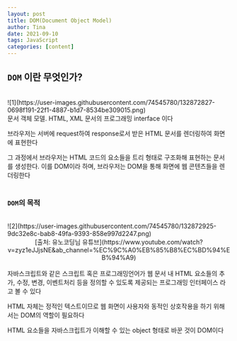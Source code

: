 ```yaml
---
layout: post
title: DOM(Document Object Model)
author: Tina
date: 2021-09-10
tags: JavaScript
categories: [content]
---
```


## `DOM` 이란 무엇인가?
<br>
![1](https://user-images.githubusercontent.com/74545780/132872827-0698f191-22f1-4887-b1d7-8534be309015.png)
<br>
문서 객체 모델. HTML, XML 문서의 프로그래밍 interface 이다

브라우저는 서버에 request하여 response로서 받은 HTML 문서를 렌더링하여 화면에 표현한다

그 과정에서 브라우저는 HTML 코드의 요소들을 트리 형태로 구조화해 표현하는 문서를 생성한다. 이를 DOM이라 하며, 브라우저는 DOM을 통해 화면에 웹 콘텐츠들을 렌더링한다
<br><br>
### `DOM`의 목적
<br>
![2](https://user-images.githubusercontent.com/74545780/132872925-9dc32e8c-bab8-49fa-9393-858e997d2247.png)
<center>[출처: 유노코딩님 유튜브](https://www.youtube.com/watch?v=zyz1eJJjsNE&ab_channel=%EC%9C%A0%EB%85%B8%EC%BD%94%EB%94%A9)</center>
<br>
자바스크립트와 같은 스크립트 혹은 프로그래밍언어가 웹 문서 내 HTML 요소들의 추가, 수정, 변경, 이벤트처리 등을 정의할 수 있도록 제공되는 프로그래밍 인터페이스 라고 볼 수 있다

HTML 자체는 정적인 텍스트이므로 웹 화면이 사용자와 동적인 상호작용을 하기 위해서는 DOM의 역할이 필요하다

HTML 요소들을 자바스크립트가 이해할 수 있는 object 형태로 바꾼 것이 DOM이다

